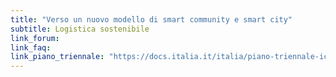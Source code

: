 ```yaml
---
title: "Verso un nuovo modello di smart community e smart city"
subtitle: Logistica sostenibile
link_forum:
link_faq:
link_piano_triennale: "https://docs.italia.it/italia/piano-triennale-ict/pianotriennale-ict-doc/it/2019-2021/10_modelli-e-strumenti-innovazione.html#smart-landscape-verso-un-nuovo-modello-di-smart-community"
---
```

